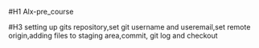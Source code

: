 #H1 Alx-pre_course

#H3 setting up gits repository,set git username and useremail,set remote
    origin,adding files to staging area,commit, git log and checkout

